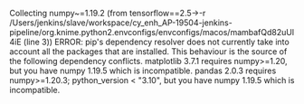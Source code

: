 Collecting numpy~=1.19.2 (from tensorflow==2.5->-r /Users/jenkins/slave/workspace/cy_enh_AP-19504-jenkins-pipeline/org.knime.python2.envconfigs/envconfigs/macos/mambafQd82uUl4iE (line 3))
ERROR: pip's dependency resolver does not currently take into account all the packages that are installed. This behaviour is the source of the following dependency conflicts.
matplotlib 3.7.1 requires numpy>=1.20, but you have numpy 1.19.5 which is incompatible.
pandas 2.0.3 requires numpy>=1.20.3; python_version < "3.10", but you have numpy 1.19.5 which is incompatible.
